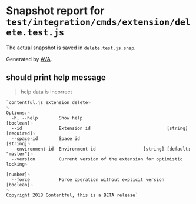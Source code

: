 # Snapshot report for `test/integration/cmds/extension/delete.test.js`

The actual snapshot is saved in `delete.test.js.snap`.

Generated by [AVA](https://ava.li).

## should print help message

> help data is incorrect

    `contentful.js extension delete␊
    ␊
    Options:␊
      -h, --help        Show help                                          [boolean]␊
      --id              Extension id                             [string] [required]␊
      --space-id        Space id                                            [string]␊
      --environment-id  Environment id                  [string] [default: "master"]␊
      --version         Current version of the extension for optimistic locking␊
                                                                            [number]␊
      --force           Force operation without explicit version           [boolean]␊
    ␊
    Copyright 2018 Contentful, this is a BETA release`
